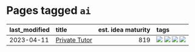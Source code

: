 # Pages tagged `ai`

|last_modified|title|est. idea maturity|tags
|:---|:---|---:|:---|
|2023-04-11|[Private Tutor](../private_tutor.md)|819|[![](https://img.shields.io/badge/tag-ai-297b32)](../tags/ai.md) [![](https://img.shields.io/badge/tag-discussion-4ed36d)](../tags/discussion.md) [![](https://img.shields.io/badge/tag-education-254eb)](../tags/education.md) [![](https://img.shields.io/badge/tag-startup-e127da)](../tags/startup.md)|